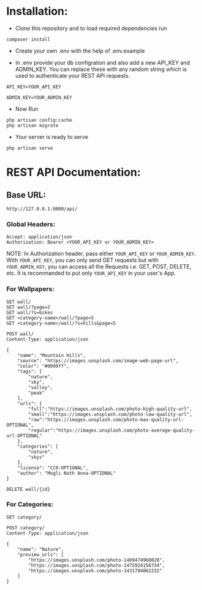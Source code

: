 # Installation:

- Clone this repository and to load required dependencies run

```
composer install
```

- Create your own .env with the help of .env.example

- In .env provide your db configration and also add a new API_KEY and ADMIN_KEY. You can replace these with any random string which is used to authenticate your REST API requests.

```
API_KEY=YOUR_API_KEY

ADMIN_KEY=YOUR_ADMIN_KEY
```

- Now Run
```
php artisan config:cache
php artisan migrate
```

- Your server is ready to serve
```
php artisan serve
```

# REST API Documentation:

## Base URL:
```
http://127.0.0.1:8000/api/
```
### Global Headers:

```
Accept: application/json
Authorization: Bearer <YOUR_API_KEY or YOUR_ADMIN_KEY>
```
NOTE: In Authorization header, pass either `YOUR_API_KEY` or `YOUR_ADMIN_KEY`. With `YOUR_API_KEY`, you can only send GET requests but with `YOUR_ADMIN_KEY`, you can access all the Requests i.e. GET, POST, DELETE, etc. It is recommanded to put only `YOUR_API_KEY` in your user's App.

### For Wallpapers:
```
GET wall/
GET wall/?page=2
GET wall/?s=bikes
GET <category-name>/wall/?page=5
GET <category-name>/wall/?s=hills&page=5

POST wall/
Content-Type: application/json

{
    "name": "Mountain Hills",
    "source": "https://images.unsplash.com/image-web-page-url",
    "color": "#0099ff",
    "tags": [
        "nature",
        "sky",
        "valley",
        "peak"
    ],
    "urls": {
        "full":"https://images.unsplash.com/photo-high-quality-url",
        "small":"https://images.unsplash.com/photo-low-quality-url",
        "raw":"https://images.unsplash.com/photo-max-quality-url-OPTIONAL",
        "regular":"https://images.unsplash.com/photo-average-quality-url-OPTIONAL"
    },
    "categories": [
        "nature",
        "skys"
    ],
    "license": "CC0-OPTIONAL",
    "author": "Mogli Nath Anna-OPTIONAL"
}

DELETE wall/{id}

```

### For Categories:
```
GET category/

POST category/
Content-Type: application/json

{
    "name": "Nature",
    "preview_urls": [
        "https://images.unsplash.com/photo-1469474968028",
        "https://images.unsplash.com/photo-1475924156734",
        "https://images.unsplash.com/photo-1431794062232"
    ]
}
```
